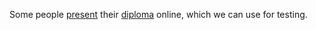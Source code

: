 
Some people
[present](https://www.antwanvantilborgh.nl/wp-content/uploads/2019/03/Mbo-Commercieel-medewerker-Junior-Accountmanager.pdf)
their
[diploma](https://maartenpaauw.com/static/education/hogeschool-leiden-informatica-bachelor.pdf)
online,
which we can use for testing.



